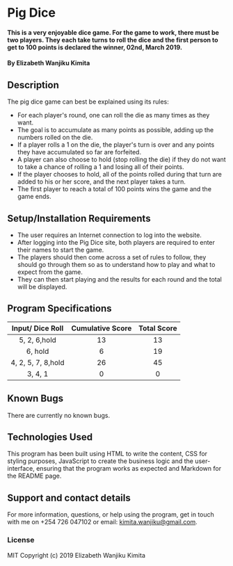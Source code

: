 # Pig Dice
#### This is a very enjoyable dice game. For the game to work, there must be two players. They each take turns to roll the dice and the first person to get to 100 points is declared the winner, 02nd, March 2019.

#### By **Elizabeth Wanjiku Kimita**

## Description
The pig dice game can best be explained using its rules:
* For each player's round, one can roll the die as many times as they want.
* The goal is to accumulate as many points as possible, adding up the numbers rolled on the die.
* If a player rolls a 1 on the die, the player's turn is over and any points they have accumulated so far are forfeited.
* A player can also choose to hold (stop rolling the die) if they do not want to take a chance of rolling a 1 and losing all of their points.
* If the player chooses to hold, all of the points rolled during that turn are added to his or her score, and the next player takes a turn.
* The first player to reach a total of 100 points wins the game and the game ends.

## Setup/Installation Requirements
* The user requires an Internet connection to log into the website.
* After logging into the Pig Dice site, both players are required to enter their names to start the game.
* The players should then come across a set of rules to follow, they should go through them so as to understand how to play and what to expect from the game.
* They can then start playing and the results for each round and the total will be displayed.

## Program Specifications

|    Input/ Dice Roll  |   Cumulative Score   |     Total Score         |
|  :----------------:  | :------------------: |  :-------------------:  |
|   5, 2, 6,hold       |     13               |        13               |
|   6, hold            |     6                |        19               |
|   4, 2, 5, 7, 8,hold |     26               |        45               |
|   3, 4, 1            |     0                |         0               |

## Known Bugs
There are currently no known bugs.

## Technologies Used
This program has been built using HTML to write the content, CSS for styling purposes, JavaScript to create the business logic and the user- interface, ensuring that the program works as expected and Markdown for the README page.

## Support and contact details
For more information, questions, or help using the program, get in touch with me on +254 726 047102 or email: kimita.wanjiku@gmail.com.

### License
MIT Copyright (c) 2019 Elizabeth Wanjiku Kimita
